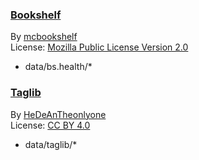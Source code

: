 ### [Bookshelf](https://github.com/mcbookshelf/Bookshelf)

By [mcbookshelf](https://github.com/mcbookshelf)  
License: [Mozilla Public License Version 2.0](https://www.mozilla.org/en-US/MPL/2.0/)

- data/bs.health/\*

### [Taglib](https://github.com/HeDeAnTheonlyone/Taglib)

By [HeDeAnTheonlyone](https://github.com/HeDeAnTheonlyone)  
License: [CC BY 4.0](https://creativecommons.org/licenses/by/4.0/)

- data/taglib/\*
